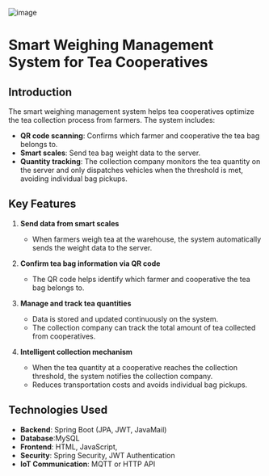 ![image](https://github.com/user-attachments/assets/dd23b0aa-bce6-48f0-9833-50597e5bf066)
# Smart Weighing Management System for Tea Cooperatives

## Introduction
The smart weighing management system helps tea cooperatives optimize the tea collection process from farmers. The system includes:
- **QR code scanning**: Confirms which farmer and cooperative the tea bag belongs to.
- **Smart scales**: Send tea bag weight data to the server.
- **Quantity tracking**: The collection company monitors the tea quantity on the server and only dispatches vehicles when the threshold is met, avoiding individual bag pickups.

## Key Features
1. **Send data from smart scales**
   - When farmers weigh tea at the warehouse, the system automatically sends the weight data to the server.
   
2. **Confirm tea bag information via QR code**
   - The QR code helps identify which farmer and cooperative the tea bag belongs to.
   
3. **Manage and track tea quantities**
   - Data is stored and updated continuously on the system.
   - The collection company can track the total amount of tea collected from cooperatives.
   
4. **Intelligent collection mechanism**
   - When the tea quantity at a cooperative reaches the collection threshold, the system notifies the collection company.
   - Reduces transportation costs and avoids individual bag pickups.

## Technologies Used
- **Backend**: Spring Boot (JPA, JWT, JavaMail)
- **Database**:MySQL
- **Frontend**: HTML, JavaScript,
- **Security**: Spring Security, JWT Authentication
- **IoT Communication**: MQTT or HTTP API
